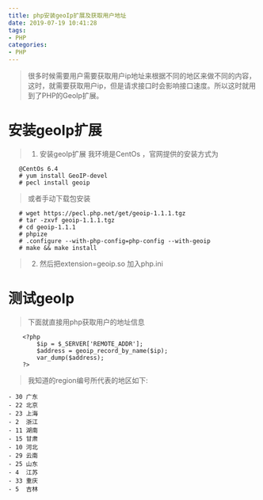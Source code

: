 ```yaml
---
title: php安装geoIp扩展及获取用户地址
date: 2019-07-19 10:41:28
tags:
- PHP
categories:
- PHP
---
```




> 很多时候需要用户需要获取用户ip地址来根据不同的地区来做不同的内容，这时，就需要获取用户ip，但是请求接口时会影响接口速度。所以这时就用到了PHP的GeoIp扩展。

<!-- toc -->

# 安装geoIp扩展
> 1. 安装geoIp扩展 我环境是CentOs ，官网提供的安装方式为

```
   @CentOs 6.4
   # yum install GeoIP-devel
   # pecl install geoip
```

> 或者手动下载包安装

```
   # wget https://pecl.php.net/get/geoip-1.1.1.tgz
   # tar -zxvf geoip-1.1.1.tgz 
   # cd geoip-1.1.1
   # phpize
   # .configure --with-php-config=php-config --with-geoip
   # make && make install 
```

> 2. 然后把extension=geoip.so 加入php.ini 

# 测试geoIp

>  下面就直接用php获取用户的地址信息

```
    <?php
        $ip = $_SERVER['REMOTE_ADDR'];
        $address = geoip_record_by_name($ip);
        var_dump($address);
    ?>
```

> 我知道的region编号所代表的地区如下:

    - 30 广东
    - 22 北京
    - 23 上海
    - 2  浙江
    - 11 湖南
    - 15 甘肃
    - 10 河北
    - 29 云南
    - 25 山东
    - 4  江苏
    - 33 重庆
    - 5  吉林